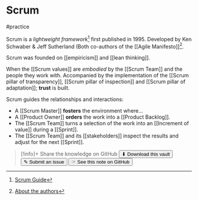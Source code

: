 # Scrum
#practice 

Scrum is a _lightweight framework_[^1] first published in 1995. Developed by Ken Schwaber & Jeff Sutherland (Both co-authors of the [[Agile Manifesto]][^2].

Scrum was founded on [[empiricism]] and [[lean thinking]].

When the [[Scrum values]] are *embodied* by the [[Scrum Team]] and the people they work with. Accompanied by the implementation of the [[Scrum pillar of transparency]],  [[Scrum pillar of inspection]] and [[Scrum pillar of adaptation]]; **trust** is built.

Scrum guides the relationships and interactions:
- A [[Scrum Master]] **fosters** the environment where...
- A [[Product Owner]] **orders** the work into a [[Product Backlog]].
- The [[Scrum Team]] turns a selection of the work into an [[Increment of value]] during a [[Sprint]].
- The [[Scrum Team]] and its [[stakeholders]] inspect the results and adjust for the next [[Sprint]].


[^1]: [Scrum Guide](https://scrumguides.org/scrum-guide.html)
[^2]: [About the authors](https://agilemanifesto.org/authors.html)


> [!info]+ Share the knowledge on GitHub
> [<button>⬇ Download this vault</button>](https://github.com/mauvera94/Agile-Multiverse) [<button> ✎ Submit an issue</button>](https://github.com/mauvera94/Agile-Multiverse/issues) [<button> ☞ See this note on GitHub</button>](<https://github.com/mauvera94/Agile-Multiverse/blob/main/Agile_Multiverse/Scrum.md>)